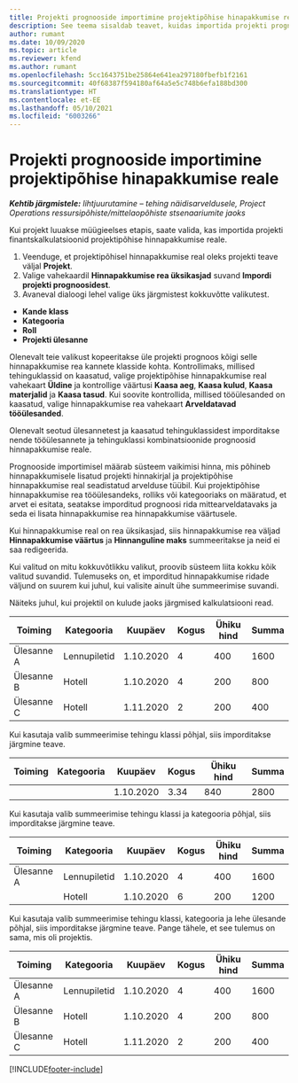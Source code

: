 ```yaml
---
title: Projekti prognooside importimine projektipõhise hinapakkumise reale – liht
description: See teema sisaldab teavet, kuidas importida projekti prognoose hinnapakkumise reale.
author: rumant
ms.date: 10/09/2020
ms.topic: article
ms.reviewer: kfend
ms.author: rumant
ms.openlocfilehash: 5cc1643751be25864e641ea297180fbefb1f2161
ms.sourcegitcommit: 40f68387f594180af64a5e5c748b6efa188bd300
ms.translationtype: HT
ms.contentlocale: et-EE
ms.lasthandoff: 05/10/2021
ms.locfileid: "6003266"
---
```

# <a name="import-estimates-for-a-project-to-a-project-based-quote-line"></a>Projekti prognooside importimine projektipõhise hinapakkumise reale 

_**Kehtib järgmistele:** lihtjuurutamine – tehing näidisarveldusele, Project Operations ressursipõhiste/mittelaopõhiste stsenaariumite jaoks_

Kui projekt luuakse müügieelses etapis, saate valida, kas importida projekti finantskalkulatsioonid projektipõhise hinnapakkumise reale.

1. Veenduge, et projektipõhisel hinnapakkumise real oleks projekti teave väljal **Projekt**.
2. Valige vahekaardil **Hinnapakkumise rea üksikasjad** suvand **Impordi projekti prognoosidest**.
3. Avaneval dialoogi lehel valige üks järgmistest kokkuvõtte valikutest.

  - **Kande klass**
  - **Kategooria**
  - **Roll** 
  - **Projekti ülesanne**

Olenevalt teie valikust kopeeritakse üle projekti prognoos kõigi selle hinnapakkumise rea kannete klasside kohta. Kontrollimaks, millised tehinguklassid on kaasatud, valige projektipõhise hinnapakkumise real vahekaart **Üldine** ja kontrollige väärtusi **Kaasa aeg**, **Kaasa kulud**, **Kaasa materjalid** ja **Kaasa tasud**.  Kui soovite kontrollida, millised tööülesanded on kaasatud, valige hinnapakkumise rea vahekaart **Arveldatavad tööülesanded**.

Olenevalt seotud ülesannetest ja kaasatud tehinguklassidest imporditakse nende tööülesannete ja tehinguklassi kombinatsioonide prognoosid hinnapakkumise reale.

Prognooside importimisel määrab süsteem vaikimisi hinna, mis põhineb hinnapakkumisele lisatud projekti hinnakirjal ja projektipõhise hinnapakkumise real seadistatud arvelduse tüübil. Kui projektipõhise hinnapakkumise rea tööülesandeks, rolliks või kategooriaks on määratud, et arvet ei esitata, seatakse imporditud prognoosi rida mittearveldatavaks ja seda ei lisata hinnapakkumise rea hinnapakkumise väärtusele.

Kui hinnapakkumise real on rea üksikasjad, siis hinnapakkumise rea väljad **Hinnapakkumise väärtus** ja **Hinnanguline maks** summeeritakse ja neid ei saa redigeerida.

Kui valitud on mitu kokkuvõtlikku valikut, proovib süsteem liita kokku kõik valitud suvandid. Tulemuseks on, et imporditud hinnapakkumise ridade väljund on suurem kui juhul, kui valisite ainult ühe summeerimise suvandi.

Näiteks juhul, kui projektil on kulude jaoks järgmised kalkulatsiooni read.

| Toiming | Kategooria | Kuupäev | Kogus | Ühiku hind | Summa |
| --- | --- | --- | --- | --- | --- |
| Ülesanne A | Lennupiletid | 1.10.2020 | 4 | 400 | 1600 |
| Ülesanne B | Hotell | 1.10.2020 | 4 | 200 | 800 |
| Ülesanne C | Hotell | 1.11.2020 | 2 | 200 | 400 |

Kui kasutaja valib summeerimise tehingu klassi põhjal, siis imporditakse järgmine teave.

| Toiming | Kategooria | Kuupäev | Kogus | Ühiku hind | Summa |
| --- | --- | --- | --- | --- | --- |
|||1.10.2020 | 3.34 | 840 | 2800 |

Kui kasutaja valib summeerimise tehingu klassi ja kategooria põhjal, siis imporditakse järgmine teave.

| Toiming | Kategooria | Kuupäev | Kogus | Ühiku hind | Summa |
| --- | --- | --- | --- | --- | --- |
| Ülesanne A | Lennupiletid | 1.10.2020 | 4 | 400 | 1600 |
| | Hotell | 1.10.2020 | 6 | 200 | 1200 |

Kui kasutaja valib summeerimise tehingu klassi, kategooria ja lehe ülesande põhjal, siis imporditakse järgmine teave. Pange tähele, et see tulemus on sama, mis oli projektis.

| Toiming | Kategooria | Kuupäev | Kogus | Ühiku hind | Summa |
| --- | --- | --- | --- | --- | --- |
| Ülesanne A | Lennupiletid | 1.10.2020 | 4 | 400 | 1600 |
| Ülesanne B | Hotell | 1.10.2020 | 4 | 200 | 800 |
| Ülesanne C | Hotell | 1.11.2020 | 2 | 200 | 400 |


[!INCLUDE[footer-include](../../includes/footer-banner.md)]
